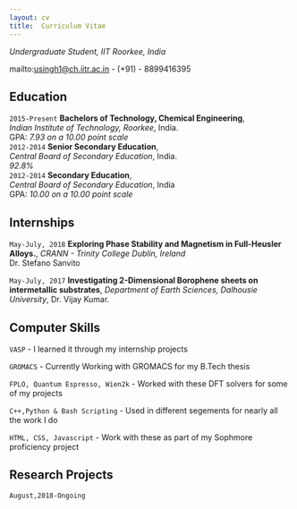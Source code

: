 ```yaml
---
layout: cv
title:  Curriculum Vitae
---
```

*Undergraduate Student, IIT Roorkee, India*

mailto:usingh1@ch.iitr.ac.in - (+91) - 8899416395

## Education

`2015-Present`
**Bachelors of Technology, Chemical Engineering**, <br/>*Indian Institute of Technology, Roorkee*, India.
<br/>GPA: *7.93 on a 10.00 point scale*<br/>
`2012-2014`
**Senior Secondary Education**, <br/>*Central Board of Secondary Education*, India.
<br/>*92.8%*<br/>
`2012-2014`
**Secondary Education**, <br/>*Central Board of Secondary Education*, India
<br/>GPA: *10.00 on a 10.00 point scale*

## Internships

`May-July, 2018`
**Exploring Phase Stability and Magnetism in Full-Heusler Alloys.**, *CRANN - Trinity College Dublin, Ireland* <br/>
Dr. Stefano Sanvito

`May-July, 2017`
**Investigating 2-Dimensional Borophene sheets on intermetallic substrates**, *Department of Earth Sciences, Dalhousie University*, Dr. Vijay Kumar.

## Computer Skills

`VASP` - I learned it through my internship projects

`GROMACS` - Currently Working with GROMACS for my B.Tech thesis

`FPLO, Quantum Espresso, Wien2k` - Worked with these DFT solvers for some of my projects

`C++,Python & Bash Scripting` - Used in different segements for nearly all the work I do

`HTML, CSS, Javascript` - Work with these as part of my Sophmore proficiency project

## Research Projects

`August,2018-Ongoing`
